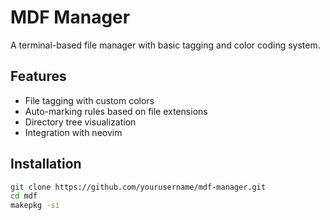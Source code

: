 # MDF Manager

A terminal-based file manager with basic tagging and color coding system.

## Features

- File tagging with custom colors
- Auto-marking rules based on file extensions
- Directory tree visualization
- Integration with neovim

## Installation

```bash
git clone https://github.com/yourusername/mdf-manager.git
cd mdf
makepkg -si
